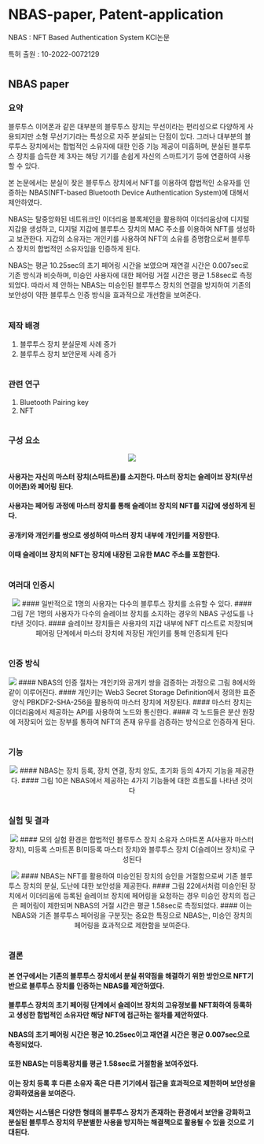 # NBAS-paper, Patent-application
NBAS : NFT Based Authentication System KCI논문

특허 출원 : 10-2022-0072129
#
## NBAS paper
### 요약 
블루투스 이어폰과 같은 대부분의 블루투스 장치는 무선이라는 편리성으로 다양하게 사용되지만 소형 무선기기라는 특성으로 자주 분실되는 단점이 있다. 그러나 대부분의 블루투스 장치에서는 합법적인 소유자에 대한 인증 기능 제공이 미흡하며, 분실된 블루투스 장치를 습득한 제 3자는 해당 기기를 손쉽게 자신의 스마트기기 등에 연결하여 사용할 수 있다. 

본 논문에서는 분실이 잦은 블루투스 장치에서 NFT를 이용하여 합법적인 소유자를 인증하는 NBAS(NFT-based Bluetooth Device Authentication System)에 대해서 제안하였다. 

NBAS는 탈중앙화된 네트워크인 이더리움 블록체인을 활용하여 이더리움상에 디지털 지갑을 생성하고, 디지털 지갑에 블루투스 장치의 MAC 주소를 이용하여 NFT를 생성하고 보관한다. 지갑의 소유자는 개인키를 사용하여 NFT의 소유를 증명함으로써 블루투스 장치의 합법적인 소유자임을 인증하게 된다. 

NBAS는 평균 10.25sec의 초기 페어링 시간을 보였으며 재연결 시간은 0.007sec로 기존 방식과 비슷하며, 미승인 사용자에 대한 페어링 거절 시간은 평균 1.58sec로 측정되었다. 따라서 제
안하는 NBAS는 미승인된 블루투스 장치의 연결을 방지하여 기존의 보안성이 약한 블루투스 인증 방식을 효과적으로 개선함을 보여준다.

#
### 제작 배경
1. 블루투스 장치 분실문제 사례 증가
2. 블루투스 장치 보안문제 사례 증가

#
### 관련 연구
1. Bluetooth Pairing key
2. NFT

#
### 구성 요소
<p align="center"><img src="./img/structure.PNG"> 

#### 사용자는 자신의 마스터 장치(스마트폰)를 소지한다. 마스터 장치는 슬레이브 장치(무선 이어폰)와 페어링 된다. 
#### 사용자는 페어링 과정에 마스터 장치를 통해 슬레이브 장치의 NFT를 지갑에 생성하게 된다. 
#### 공개키와 개인키를 쌍으로 생성하여 마스터 장치 내부에 개인키를 저장한다. 
#### 이때 슬레이브 장치의 NFT는 장치에 내장된 고유한 MAC 주소를 포함한다. 
  
#
### 여러대 인증시
<p align="center"><img src="./img/multi-device.PNG"> 
#### 일반적으로 1명의 사용자는 다수의 블루투스 장치를 소유할 수 있다. 
#### 그림 7은 1명의 사용자가 다수의 슬레이브 장치를 소지하는 경우의 NBAS 구성도를 나타낸 것이다. 
#### 슬레이브 장치들은 사용자의 지갑 내부에 NFT 리스트로 저장되며 페어링 단계에서 마스터 장치에 저장된 개인키를 통해 인증되게 된다
  
#
### 인증 방식
<p align="center"><img src="./img/authenticatoin.PNG"> 
#### NBAS의 인증 절차는 개인키와 공개키 쌍을 검증하는 과정으로 그림 8에서와 같이 이루어진다. 
#### 개인키는 Web3 Secret Storage Definition에서 정의한 표준 양식 PBKDF2-SHA-256을 활용하여 마스터 장치에 저장된다. 
#### 마스터 장치는 이더리움에서 제공하는 API를 사용하여 노드와 통신한다. 
#### 각 노드들은 분산 원장에 저장되어 있는 장부를 통하여 NFT의 존재 유무를 검증하는 방식으로 인증하게 된다.
  
#
### 기능
<p align="center"><img src="./img/functin.PNG"> 
#### NBAS는 장치 등록, 장치 연결, 장치 양도, 초기화 등의 4가지 기능을 제공한다. 
#### 그림 10은 NBAS에서 제공하는 4가지 기능들에 대한 흐름도를 나타낸 것이다
  
#
### 실험 및 결과
<p align="center"><img src="./img/environment.PNG"> 
#### 모의 실험 환경은 합법적인 블루투스 장치 소유자 스마트폰 A(사용자 마스터 장치), 미등록 스마트폰 B(미등록 마스터 장치)와 블루투스 장치 C(슬레이브 장치)로 구성된다
  
<p align="center"><img src="./img/rejection.PNG"> 
#### NBAS는 NFT를 활용하여 미승인된 장치의 승인을 거절함으로써 기존 블루투스 장치의 분실, 도난에 대한 보안성을 제공한다. 
#### 그림 22에서처럼 미승인된 장치에서 이더리움에 등록된 슬레이브 장치에 페어링을 요청하는 경우 미승인 장치의 접근은 페어링이 제한되며 NBAS의 거절 시간은 평균 1.58sec로 측정되었다. 
#### 이는 NBAS와 기존 블루투스 페어링을 구분짓는 중요한 특징으로 NBAS는, 미승인 장치의 페어링을 효과적으로 제한함을 보여준다.

  
#
### 결론
#### 본 연구에서는 기존의 블루투스 장치에서 분실 취약점을 해결하기 위한 방안으로 NFT기반으로 블루투스 장치를 인증하는 NBAS를 제안하였다. 
#### 블루투스 장치의 초기 페어링 단계에서 슬레이브 장치의 고유정보를 NFT화하여 등록하고 생성한 합법적인 소유자만 해당 NFT에 접근하는 절차를 제안하였다. 
#### NBAS의 초기 페어링 시간은 평균 10.25sec이고 재연결 시간은 평균 0.007sec으로 측정되었다. 
#### 또한 NBAS는 미등록장치를 평균 1.58sec로 거절함을 보여주었다. 
#### 이는 장치 등록 후 다른 소유자 혹은 다른 기기에서 접근을 효과적으로 제한하며 보안성을 강화하였음을 보여준다. 
#### 제안하는 시스템은 다양한 형태의 블루투스 장치가 존재하는 환경에서 보안을 강화하고 분실된 블루투스 장치의 무분별한 사용을 방지하는 해결책으로 활용될 수 있을 것으로 기대된다.
  

